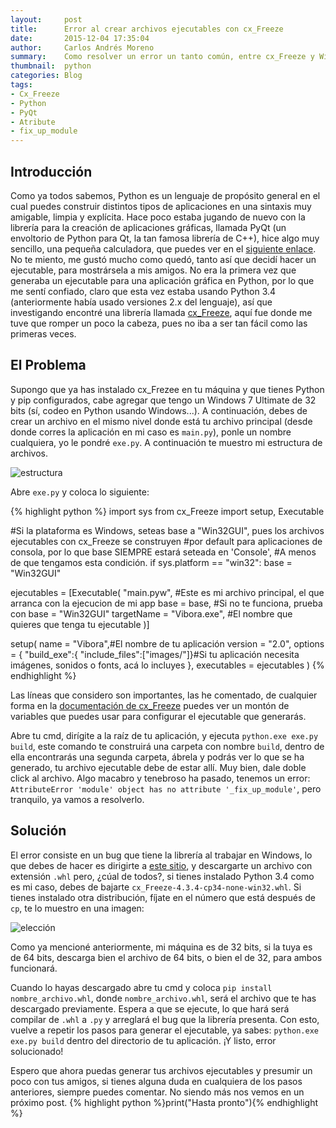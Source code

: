 ```yaml
---
layout:     post
title:      Error al crear archivos ejecutables con cx_Freeze
date:       2015-12-04 17:35:04
author:     Carlos Andrés Moreno
summary:    Como resolver un error un tanto común, entre cx_Freeze y Windows
thumbnail:  python
categories: Blog
tags:
- Cx_Freeze
- Python
- PyQt
- Atribute
- fix_up_module
---
```

## Introducción
Como ya todos sabemos, Python es un lenguaje de propósito general en el cual puedes construir distintos tipos de aplicaciones en una sintaxis muy amigable, limpia y explícita. Hace poco estaba jugando de nuevo con la librería para la creación de aplicaciones gráficas, llamada PyQt (un envoltorio de Python para Qt, la tan famosa librería de C++), hice algo muy sencillo, una pequeña calculadora, que puedes ver en el [siguiente enlace][1]. No te miento, me gustó mucho como quedó, tanto así que decidí hacer un ejecutable, para mostrársela a mis amigos.
No era la primera vez que generaba un ejecutable para una aplicación gráfica en Python, por lo que me sentí confiado, claro que esta vez estaba usando Python 3.4 (anteriormente había usado versiones 2.x del lenguaje), así que investigando encontré una librería llamada [cx_Freeze][2], aquí fue donde me tuve que romper un poco la cabeza, pues no iba a ser tan fácil como las primeras veces.

## El Problema
Supongo que ya has instalado cx_Frezee en tu máquina y que tienes Python y pip configurados, cabe agregar que tengo un Windows 7 Ultimate de 32 bits (sí, codeo en Python usando Windows...). A continuación, debes de crear un archivo en el mismo nivel donde está tu archivo principal (desde donde corres la aplicación en mi caso es `main.py`), ponle un nombre cualquiera, yo le pondré `exe.py`. A continuación te muestro mi estructura de archivos.

![estructura][3]

Abre `exe.py` y coloca lo siguiente:

{% highlight python %}
import sys
from cx_Freeze import setup, Executable

 #Si la plataforma es Windows, seteas base a "Win32GUI", pues los archivos ejecutables con cx_Freeze se construyen
 #por default para aplicaciones de consola, por lo que base SIEMPRE estará seteada en 'Console',
 #A menos de que tengamos esta condición.
if sys.platform == "win32":
    base = "Win32GUI"

ejecutables = [Executable( 
	"main.pyw", #Este es mi archivo principal, el que arranca con la ejecucion de mi app 
	base = base, #Si no te funciona, prueba con base = "Win32GUI"
	targetName = "Vibora.exe", #El nombre que quieres que tenga tu ejecutable
	)]

setup(
	name = "Vibora",#El nombre de tu aplicación
	version = "2.0",
	options = {
		"build_exe":{
			"include_files":["images/"]}#Si tu aplicación necesita imágenes, sonidos o fonts, acá lo incluyes
		},
	executables	= ejecutables
)
{% endhighlight %}

Las líneas que considero son importantes, las he comentado, de cualquier forma en la [documentación de cx_Freeze][4] puedes ver un montón de variables que puedes usar para configurar el ejecutable que generarás.

Abre tu cmd, dirígite a la raíz de tu aplicación, y ejecuta `python.exe exe.py build`, este comando te construirá una carpeta con nombre `build`, dentro de ella encontrarás una segunda carpeta, ábrela y podrás ver lo que se ha generado, tu archivo ejecutable debe de estar allí.
Muy bien, dale doble click al archivo. Algo macabro y tenebroso ha pasado, tenemos un error: `AttributeError 'module' object has no attribute '_fix_up_module'`, pero tranquilo, ya vamos a resolverlo.

## Solución

El error consiste en un bug que tiene la librería al trabajar en Windows, lo que debes de hacer es dirigirte a [este sitio][5], y descargarte un archivo con extensión `.whl` pero, ¿cúal de todos?, si tienes instalado Python 3.4 como es mi caso, debes de bajarte `cx_Freeze-4.3.4-cp34-none-win32.whl`. Si tienes instalado otra distribución, fíjate en el número que está después de `cp`, te lo muestro en una imagen:

![elección][6]

Como ya mencioné anteriormente, mi máquina es de 32 bits, si la tuya es de 64 bits, descarga bien el archivo de 64 bits, o bien el de 32, para ambos funcionará.

Cuando lo hayas descargado abre tu cmd y coloca `pip install nombre_archivo.whl`, donde `nombre_archivo.whl`, será el archivo que te has descargado previamente. Espera a que se ejecute, lo que hará será compilar de `.whl` a `.py` y arreglará el bug que la librería presenta. Con esto, vuelve a repetir los pasos para generar el ejecutable, ya sabes: `python.exe exe.py build` dentro del directorio de tu aplicación. ¡Y listo, error solucionado!

Espero que ahora puedas generar tus archivos ejecutables y presumir un poco con tus amigos, si tienes alguna duda en cualquiera de los pasos anteriores, siempre puedes comentar. No siendo más nos vemos en un próximo post. {% highlight python %}print("Hasta pronto"){% endhighlight %}

[1]:https://github.com/CarMoreno/Vibora
[2]:http://cx-freeze.sourceforge.net/
[3]:../../../../../images/2015-12-04/estructura.png
[4]:http://cx-freeze.readthedocs.org/en/latest/index.html 
[5]:http://www.lfd.uci.edu/~gohlke/pythonlibs/#cx_freeze
[6]:../../../../../images/2015-12-04/eleccion.png
